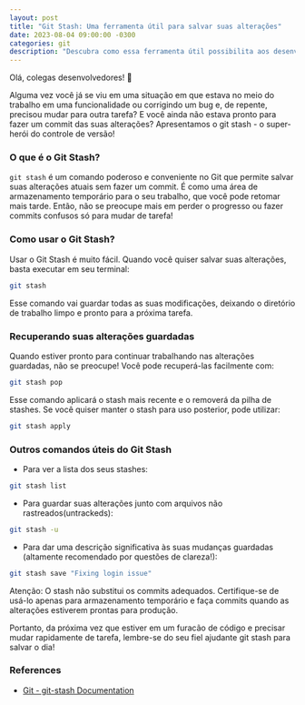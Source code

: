 ```yaml
---
layout: post
title: "Git Stash: Uma ferramenta útil para salvar suas alterações"
date: 2023-08-04 09:00:00 -0300
categories: git
description: "Descubra como essa ferramenta útil possibilita aos desenvolvedores salvar e gerenciar suas mudanças com facilidade, garantindo um fluxo de trabalho contínuo sem commits sujos e confusos."
---
```


Olá, colegas desenvolvedores! 👋

Alguma vez você já se viu em uma situação em que estava no meio do trabalho em uma funcionalidade ou corrigindo um bug e, de repente, precisou mudar para outra tarefa? E você ainda não estava pronto para fazer um commit das suas alterações? Apresentamos o git stash - o super-herói do controle de versão!

### O que é o Git Stash?

`git stash` é um comando poderoso e conveniente no Git que permite salvar suas alterações atuais sem fazer um commit. É como uma área de armazenamento temporário para o seu trabalho, que você pode retomar mais tarde. Então, não se preocupe mais em perder o progresso ou fazer commits confusos só para mudar de tarefa!

### Como usar o Git Stash?

Usar o Git Stash é muito fácil. Quando você quiser salvar suas alterações, basta executar em seu terminal:

```bash
git stash
```

Esse comando vai guardar todas as suas modificações, deixando o diretório de trabalho limpo e pronto para a próxima tarefa.

### Recuperando suas alterações guardadas

Quando estiver pronto para continuar trabalhando nas alterações guardadas, não se preocupe! Você pode recuperá-las facilmente com:

```bash
git stash pop
```

Esse comando aplicará o stash mais recente e o removerá da pilha de stashes. Se você quiser manter o stash para uso posterior, pode utilizar:

```bash
git stash apply
```

### Outros comandos úteis do Git Stash

- Para ver a lista dos seus stashes:

```bash
git stash list
```

- Para guardar suas alterações junto com arquivos não rastreados(untrackeds):

```bash
git stash -u
```

- Para dar uma descrição significativa às suas mudanças guardadas (altamente recomendado por questões de clareza!):

```bash
git stash save "Fixing login issue"
```

Atenção: O stash não substitui os commits adequados. Certifique-se de usá-lo apenas para armazenamento temporário e faça commits quando as alterações estiverem prontas para produção.

Portanto, da próxima vez que estiver em um furacão de código e precisar mudar rapidamente de tarefa, lembre-se do seu fiel ajudante git stash para salvar o dia!

### References

- [Git - git-stash Documentation](https://git-scm.com/docs/git-stash)
